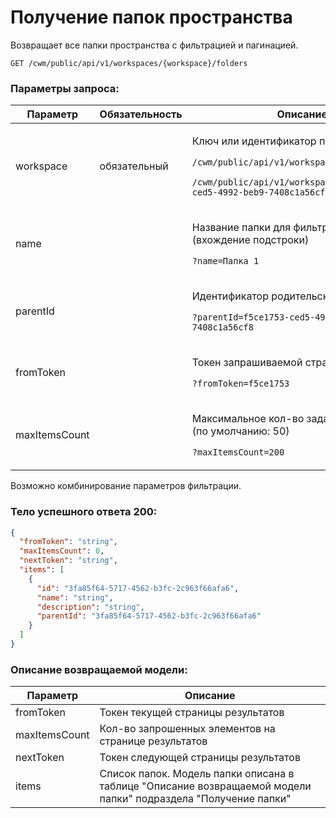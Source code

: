 # Получение папок пространства

Возвращает все папки пространства с фильтрацией и пагинацией.

`GET /cwm/public/api/v1/workspaces/{workspace}/folders`

### Параметры запроса:

| Параметр      | Обязательность | Описание                                                                                                                                                                                                  |
| ------------- | -------------- | --------------------------------------------------------------------------------------------------------------------------------------------------------------------------------------------------------- |
| workspace     | обязательный   | <p>Ключ или идентификатор пространства</p><p><code>/cwm/public/api/v1/workspaces/KEY/workitems</code></p><p><code>/cwm/public/api/v1/workspaces/f5ce1753-ced5-4992-beb9-7408c1a56cf8/workitems</code></p> |
| name          |                | <p>Название папки для фильтрации (вхождение подстроки)</p><p><code>?name=Папка 1</code></p>                                                                                                               |
| parentId      |                | <p>Идентификатор родительской папки</p><p><code>?parentId=f5ce1753-ced5-4992-beb9-7408c1a56cf8</code></p>                                                                                                 |
| fromToken     |                | <p>Токен запрашиваемой страницы</p><p><code>?fromToken=f5ce1753</code></p>                                                                                                                                |
| maxItemsCount |                | <p>Максимальное кол-во задач на странице (по умолчанию: 50)</p><p><code>?maxItemsCount=200</code></p>                                                                                                     |

Возможно комбинирование параметров фильтрации.

### Тело успешного ответа 200:

```json
{
  "fromToken": "string",
  "maxItemsCount": 0,
  "nextToken": "string",
  "items": [
    {
      "id": "3fa85f64-5717-4562-b3fc-2c963f66afa6",
      "name": "string",
      "description": "string",
      "parentId": "3fa85f64-5717-4562-b3fc-2c963f66afa6"
    }
  ]
}
```

### Описание возвращаемой модели:

| Параметр      | Описание                                                                                                       |
| ------------- | -------------------------------------------------------------------------------------------------------------- |
| fromToken     | Токен текущей страницы результатов                                                                             |
| maxItemsCount | Кол-во запрошенных элементов на странице результатов                                                           |
| nextToken     | Токен следующей страницы результатов                                                                           |
| items         | Список папок. Модель папки описана в таблице "Описание возвращаемой модели папки" подраздела "Получение папки" |
